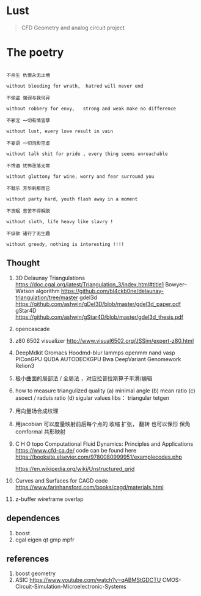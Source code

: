 # Lust 

> CFD Geometry and analog circuit project


# The poetry 
```

不杀生 仇恨永无止境

without bleeding for wrath,  hatred will never end

不偷盗 强弱与我何异

without robbery for envy,   strong and weak make no difference

不邪淫 一切有情皆孽

without lust, every love result in vain

不妄语 一切泡影空虚

without talk shit for pride , every thing seems unreachable

不馋酒 忧怖涨落无常

without gluttony for wine, worry and fear surround you

不耽乐 芳华刹那而已

without party hard, youth flash away in a moment

不贪眠 苦苦不得解脱

without sloth, life heavy like slavry !

不纵欲 诸行了无生趣

without greedy, nothing is interesting !!!!

```

## Thought

1. 3D Delaunay Triangulations https://doc.cgal.org/latest/Triangulation_3/index.html#title1
Bowyer–Watson algorithm https://github.com/bl4ckb0ne/delaunay-triangulation/tree/master
gdel3d https://github.com/ashwin/gDel3D/blob/master/gdel3d_paper.pdf
gStar4D https://github.com/ashwin/gStar4D/blob/master/gdel3d_thesis.pdf
2. opencascade
3. z80 6502 visualizer http://www.visual6502.org/JSSim/expert-z80.html
4. 
	DeepMdkit 
	Gromacs Hoodmd-blur lammps openmm nand 
	vasp
	PIConGPU QUDA
	AUTODECKGPU Bwa DeepVariant 
	Genomework Relion3
5. 极小曲面的局部法 / 全局法 ，对应拉普拉斯算子平滑/编辑
6. how to measure triangulized quality 
	(a) minimal angle 
	(b) mean ratio
	(c) asoect / raduis ratio
	(d) sigular values
libs： triangular tetgen
7. 用向量场合成纹理
8. 用jacobian 可以度量映射前后每个点的 收缩 扩张， 翻转
	也可以保形 保角 comformal 共形映射
9. C H O topo Computational Fluid Dynamics: Principles and Applications https://www.cfd-ca.de/
	code can be found here https://booksite.elsevier.com/9780080999951/examplecodes.php

	https://en.wikipedia.org/wiki/Unstructured_grid
	
10. Curves and Surfaces for CAGD
	code https://www.farinhansford.com/books/cagd/materials.html

11. z-buffer wireframe overlap

## dependences
1. boost 
2. cgal eigen qt gmp mpfr

## references

1. boost geometry
2. ASIC https://www.youtube.com/watch?v=qABMStGDCTU CMOS-Circuit-Simulation-Microelectronic-Systems
